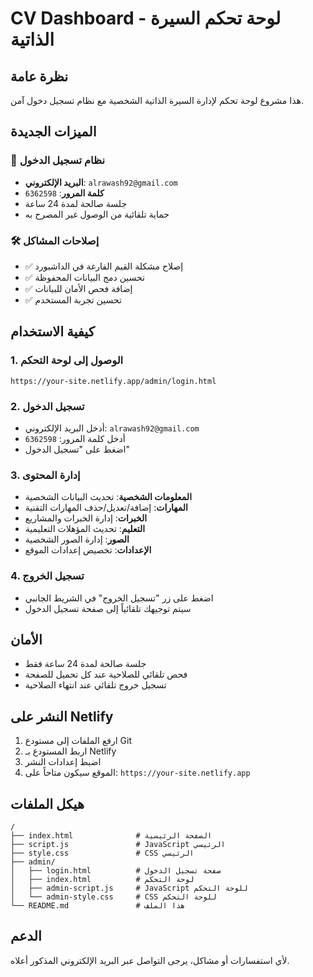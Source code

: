 # CV Dashboard - لوحة تحكم السيرة الذاتية

## نظرة عامة
هذا مشروع لوحة تحكم لإدارة السيرة الذاتية الشخصية مع نظام تسجيل دخول آمن.

## الميزات الجديدة

### 🔐 نظام تسجيل الدخول
- **البريد الإلكتروني**: `alrawash92@gmail.com`
- **كلمة المرور**: `6362598`
- جلسة صالحة لمدة 24 ساعة
- حماية تلقائية من الوصول غير المصرح به

### 🛠️ إصلاحات المشاكل
- ✅ إصلاح مشكلة القيم الفارغة في الداشبورد
- ✅ تحسين دمج البيانات المحفوظة
- ✅ إضافة فحص الأمان للبيانات
- ✅ تحسين تجربة المستخدم

## كيفية الاستخدام

### 1. الوصول إلى لوحة التحكم
```
https://your-site.netlify.app/admin/login.html
```

### 2. تسجيل الدخول
- أدخل البريد الإلكتروني: `alrawash92@gmail.com`
- أدخل كلمة المرور: `6362598`
- اضغط على "تسجيل الدخول"

### 3. إدارة المحتوى
- **المعلومات الشخصية**: تحديث البيانات الشخصية
- **المهارات**: إضافة/تعديل/حذف المهارات التقنية
- **الخبرات**: إدارة الخبرات والمشاريع
- **التعليم**: تحديث المؤهلات التعليمية
- **الصور**: إدارة الصور الشخصية
- **الإعدادات**: تخصيص إعدادات الموقع

### 4. تسجيل الخروج
- اضغط على زر "تسجيل الخروج" في الشريط الجانبي
- سيتم توجيهك تلقائياً إلى صفحة تسجيل الدخول

## الأمان
- جلسة صالحة لمدة 24 ساعة فقط
- فحص تلقائي للصلاحية عند كل تحميل للصفحة
- تسجيل خروج تلقائي عند انتهاء الصلاحية

## النشر على Netlify
1. ارفع الملفات إلى مستودع Git
2. اربط المستودع بـ Netlify
3. اضبط إعدادات النشر
4. الموقع سيكون متاحاً على: `https://your-site.netlify.app`

## هيكل الملفات
```
/
├── index.html              # الصفحة الرئيسية
├── script.js               # JavaScript الرئيسي
├── style.css               # CSS الرئيسي
├── admin/
│   ├── login.html          # صفحة تسجيل الدخول
│   ├── index.html          # لوحة التحكم
│   ├── admin-script.js     # JavaScript للوحة التحكم
│   └── admin-style.css     # CSS للوحة التحكم
└── README.md               # هذا الملف
```

## الدعم
لأي استفسارات أو مشاكل، يرجى التواصل عبر البريد الإلكتروني المذكور أعلاه.